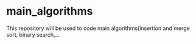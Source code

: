 # main_algorithms
This repository will be used to code main algorithms(insertion and merge sort, binary search,...
